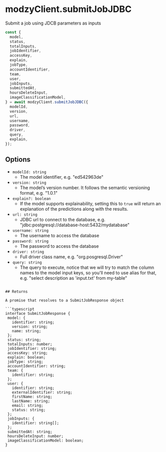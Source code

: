 # modzyClient.submitJobJDBC

Submit a job using JDCB parameters as inputs

```javascript
const {
  model,
  status,
  totalInputs,
  jobIdentifier,
  accessKey,
  explain,
  jobType,
  accountIdentifier,
  team,
  user,
  jobInputs,
  submittedAt,
  hoursDeleteInput,
  imageClassificationModel,
} = await modzyClient.submitJobJDBC({
  modelId,
  version,
  url,
  username,
  password,
  driver,
  query,
  explain,
});
```

## Options

- `modelId: string`
  - The model identifier, e.g. "ed542963de"
- `version: string`
  - The model’s version number. It follows the semantic versioning format, e.g. "1.0.1"
- `explain?: boolean`
  - If the model supports explainability, setting this to `true` will return an explanation of the predictions along with the results.
- `url: string`
  - JDBC url to connect to the database, e.g. "jdbc:postgresql://database-host:5432/mydatabase"
- `username: string`
  - The username to access the database
- `password: string`
  - The password to access the database
- `driver: string`
  - Full driver class name, e.g. "org.posgresql.Driver"
- `query: string`
  - The query to execute, notice that we will try to match the column names to the model input keys, so you'll need to use alias for that, e.g. "select description as \'input.txt\' from my-table"

````

## Returns

A promise that resolves to a SubmitJobResponse object

```typescript
interface SubmitJobResponse {
 model: {
   identifier: string;
   version: string;
   name: string;
 };
 status: string;
 totalInputs: number;
 jobIdentifier: string;
 accessKey: string;
 explain: boolean;
 jobType: string;
 accountIdentifier: string;
 team: {
   identifier: string;
 };
 user: {
   identifier: string;
   externalIdentifier: string;
   firstName: string;
   lastName: string;
   email: string;
   status: string;
 };
 jobInputs: {
   identifier: string[];
 };
 submittedAt: string;
 hoursDeleteInput: number;
 imageClassificationModel: boolean;
}
````
